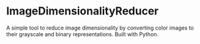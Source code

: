 # ImageDimensionalityReducer
A simple tool to reduce image dimensionality by converting color images to their grayscale and binary representations. Built with Python.
